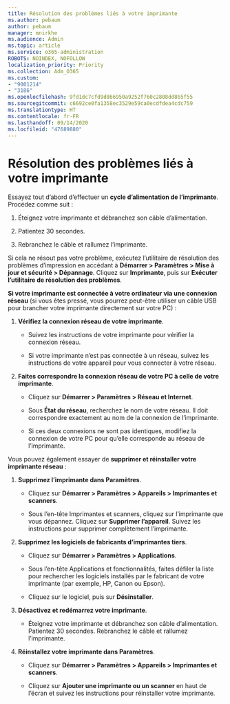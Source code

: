```yaml
---
title: Résolution des problèmes liés à votre imprimante
ms.author: pebaum
author: pebaum
manager: mnirkhe
ms.audience: Admin
ms.topic: article
ms.service: o365-administration
ROBOTS: NOINDEX, NOFOLLOW
localization_priority: Priority
ms.collection: Adm_O365
ms.custom:
- "9001214"
- "3186"
ms.openlocfilehash: 9fd1dc7cfd9d866950a9252f760c2808dd8b5f55
ms.sourcegitcommit: c6692ce0fa1358ec3529e59ca0ecdfdea4cdc759
ms.translationtype: HT
ms.contentlocale: fr-FR
ms.lasthandoff: 09/14/2020
ms.locfileid: "47689880"
---
```

# <a name="troubleshoot-your-printer"></a>Résolution des problèmes liés à votre imprimante

Essayez tout d’abord d’effectuer un **cycle d’alimentation de l’imprimante**. Procédez comme suit :

1. Éteignez votre imprimante et débranchez son câble d’alimentation.

2. Patientez 30 secondes.

3. Rebranchez le câble et rallumez l’imprimante.

Si cela ne résout pas votre problème, exécutez l’utilitaire de résolution des problèmes d’impression en accédant à **Démarrer > Paramètres > Mise à jour et sécurité > Dépannage**. Cliquez sur **Imprimante**, puis sur **Exécuter l’utilitaire de résolution des problèmes**.

**Si votre imprimante est connectée à votre ordinateur via une connexion réseau** (si vous êtes pressé, vous pourrez peut-être utiliser un câble USB pour brancher votre imprimante directement sur votre PC) :

1. **Vérifiez la connexion réseau de votre imprimante**.
    
    - Suivez les instructions de votre imprimante pour vérifier la connexion réseau.

    - Si votre imprimante n’est pas connectée à un réseau, suivez les instructions de votre appareil pour vous connecter à votre réseau.

2. **Faites correspondre la connexion réseau de votre PC à celle de votre imprimante**.

    - Cliquez sur **Démarrer > Paramètres > Réseau et Internet**.

    - Sous **État du réseau**, recherchez le nom de votre réseau. Il doit correspondre exactement au nom de la connexion de l’imprimante.

    - Si ces deux connexions ne sont pas identiques, modifiez la connexion de votre PC pour qu’elle corresponde au réseau de l’imprimante.

Vous pouvez également essayer de **supprimer et réinstaller votre imprimante réseau** :

1. **Supprimez l’imprimante dans Paramètres**.

    - Cliquez sur **Démarrer > Paramètres > Appareils > Imprimantes et scanners**.

    - Sous l’en-tête Imprimantes et scanners, cliquez sur l’imprimante que vous dépannez. Cliquez sur **Supprimer l’appareil**. Suivez les instructions pour supprimer complètement l’imprimante.

2. **Supprimez les logiciels de fabricants d’imprimantes tiers**.

    - Cliquez sur **Démarrer > Paramètres > Applications**.

    - Sous l’en-tête Applications et fonctionnalités, faites défiler la liste pour rechercher les logiciels installés par le fabricant de votre imprimante (par exemple, HP, Canon ou Epson).

    - Cliquez sur le logiciel, puis sur **Désinstaller**.

3. **Désactivez et redémarrez votre imprimante**.

    - Éteignez votre imprimante et débranchez son câble d’alimentation. Patientez 30 secondes. Rebranchez le câble et rallumez l’imprimante.

4. **Réinstallez votre imprimante dans Paramètres**.

    - Cliquez sur **Démarrer > Paramètres > Appareils > Imprimantes et scanners**.
 
    - Cliquez sur **Ajouter une imprimante ou un scanner** en haut de l’écran et suivez les instructions pour réinstaller votre imprimante.
